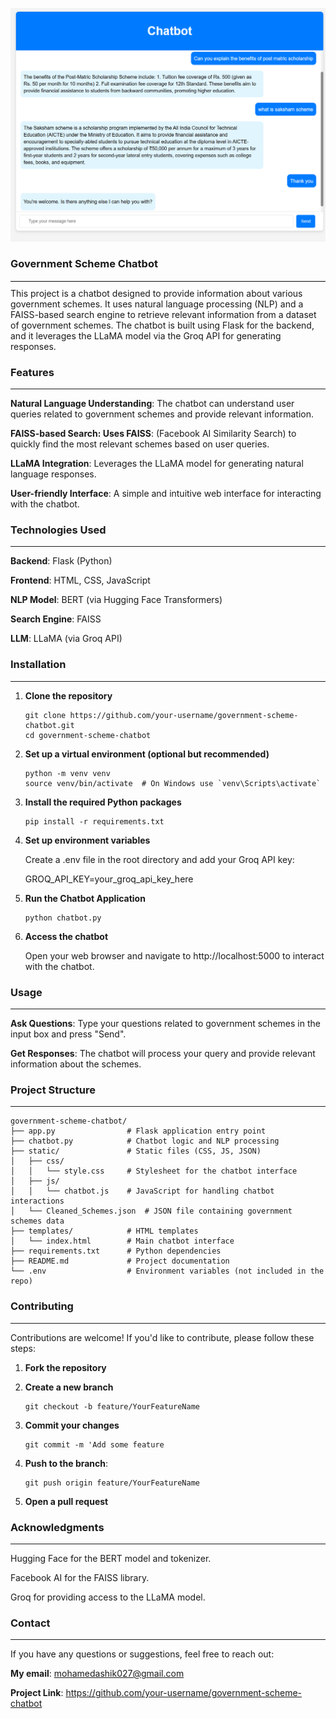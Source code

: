 ![Chatbot Screenshot](Chatbot_UI.png)

### Government Scheme Chatbot
<hr style="border: none; border-top: 1px solid #e0e0e0; margin: 10px 0;">
This project is a chatbot designed to provide information about various government schemes. It uses natural language processing (NLP) and a FAISS-based search engine to retrieve relevant information from a
dataset of government schemes. The chatbot is built using Flask for the backend, and it leverages the LLaMA model via the Groq API for generating responses.

### Features
___
**Natural Language Understanding**: The chatbot can understand user queries related to government schemes and provide relevant information.

**FAISS-based Search: Uses FAISS**: (Facebook AI Similarity Search) to quickly find the most relevant schemes based on user queries.

**LLaMA Integration**: Leverages the LLaMA model for generating natural language responses.

**User-friendly Interface**: A simple and intuitive web interface for interacting with the chatbot.

### Technologies Used
___
**Backend**: Flask (Python)

**Frontend**: HTML, CSS, JavaScript

**NLP Model**: BERT (via Hugging Face Transformers)

**Search Engine**: FAISS

**LLM**: LLaMA (via Groq API)

### Installation
___
1. **Clone the repository**
   ```
   git clone https://github.com/your-username/government-scheme-chatbot.git
   cd government-scheme-chatbot

2. **Set up a virtual environment (optional but recommended)**
   ```
   python -m venv venv
   source venv/bin/activate  # On Windows use `venv\Scripts\activate`

3. **Install the required Python packages**
   ```
   pip install -r requirements.txt

4. **Set up environment variables**

   Create a .env file in the root directory and add your Groq API key:

   GROQ_API_KEY=your_groq_api_key_here

5. **Run the Chatbot Application**
   ```
   python chatbot.py

6. **Access the chatbot**

   Open your web browser and navigate to http://localhost:5000 to interact with the chatbot.

### Usage
___
**Ask Questions**: Type your questions related to government schemes in the input box and press "Send".

**Get Responses**: The chatbot will process your query and provide relevant information about the schemes.

### Project Structure
___
```
government-scheme-chatbot/
├── app.py                # Flask application entry point
├── chatbot.py            # Chatbot logic and NLP processing
├── static/               # Static files (CSS, JS, JSON)
│   ├── css/
│   │   └── style.css     # Stylesheet for the chatbot interface
│   ├── js/
│   │   └── chatbot.js    # JavaScript for handling chatbot interactions
│   └── Cleaned_Schemes.json  # JSON file containing government schemes data
├── templates/            # HTML templates
│   └── index.html        # Main chatbot interface
├── requirements.txt      # Python dependencies
├── README.md             # Project documentation
└── .env                  # Environment variables (not included in the repo)
```
### Contributing
___
Contributions are welcome! If you'd like to contribute, please follow these steps: 

1. **Fork the repository**

2. **Create a new branch**
   ```
   git checkout -b feature/YourFeatureName

3. **Commit your changes**
   ```
   git commit -m 'Add some feature

5. **Push to the branch**:
   ```
   git push origin feature/YourFeatureName

6. **Open a pull request**

### Acknowledgments
___
Hugging Face for the BERT model and tokenizer.

Facebook AI for the FAISS library.

Groq for providing access to the LLaMA model.

### Contact
___
If you have any questions or suggestions, feel free to reach out:

**My email**: mohamedashik027@gmail.com

**Project Link**: https://github.com/your-username/government-scheme-chatbot
